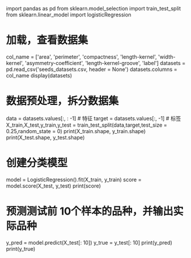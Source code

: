 import pandas as pd 
from sklearn.model_selection import train_test_split
from sklearn.linear_model import logisticRegression

# 加载，查看数据集
col_name = ['area', 'perimeter', 'compactness', 'length-kernel', 'width-kernel', 'asymmetry-coefficient', 'length-kernel-groove', 'label']
datasets = pd.read_csv('seeds_datasets.csv, header = None')
datasets.columns = col_name
display(datasets)

# 数据预处理，拆分数据集
data = datasets.values[:, : -1] # 特征
target = datasets.values[:, -1] # 标签
X_train,X_test,y_train,y_test = train_test_split(data,target,test_size = 0.25,random_state = 0)
print(X_train.shape, y_train.shape)
print(X_test.shape, y_test.shape)

# 创建分类模型
model = LogisticRegression().fit(X_train, y_train)
score = model.score(X_test, y_test)
print(score)

# 预测测试前 10个样本的品种，并输出实际品种
y_pred = model.predict(X_test[: 10])
y_true = y_test[: 10]
print(y_pred)
print(y_true)